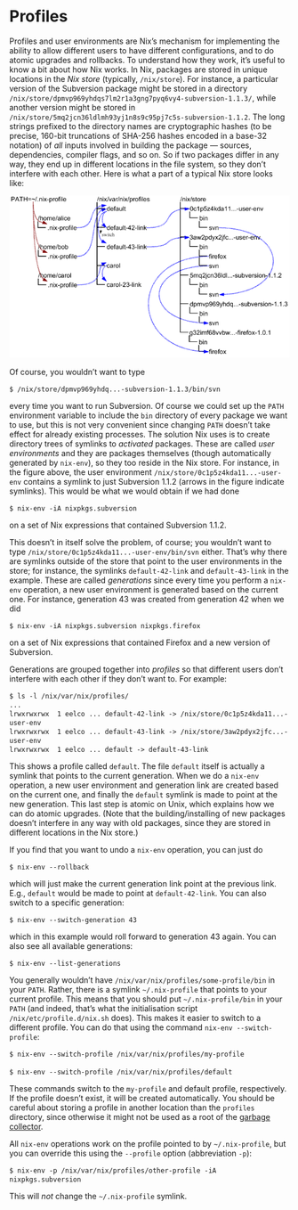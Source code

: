 # Profiles

Profiles and user environments are Nix’s mechanism for implementing the
ability to allow different users to have different configurations, and
to do atomic upgrades and rollbacks. To understand how they work, it’s
useful to know a bit about how Nix works. In Nix, packages are stored in
unique locations in the *Nix store* (typically, `/nix/store`). For
instance, a particular version of the Subversion package might be stored
in a directory
`/nix/store/dpmvp969yhdqs7lm2r1a3gng7pyq6vy4-subversion-1.1.3/`, while
another version might be stored in
`/nix/store/5mq2jcn36ldlmh93yj1n8s9c95pj7c5s-subversion-1.1.2`. The long
strings prefixed to the directory names are cryptographic hashes (to be
precise, 160-bit truncations of SHA-256 hashes encoded in a base-32
notation) of *all* inputs involved in building the package — sources,
dependencies, compiler flags, and so on. So if two packages differ in
any way, they end up in different locations in the file system, so they
don’t interfere with each other. Here is what a part of a typical Nix
store looks like:

![](../figures/user-environments.png)

Of course, you wouldn’t want to type

```console
$ /nix/store/dpmvp969yhdq...-subversion-1.1.3/bin/svn
```

every time you want to run Subversion. Of course we could set up the
`PATH` environment variable to include the `bin` directory of every
package we want to use, but this is not very convenient since changing
`PATH` doesn’t take effect for already existing processes. The solution
Nix uses is to create directory trees of symlinks to *activated*
packages. These are called *user environments* and they are packages
themselves (though automatically generated by `nix-env`), so they too
reside in the Nix store. For instance, in the figure above, the user
environment `/nix/store/0c1p5z4kda11...-user-env` contains a symlink to
just Subversion 1.1.2 (arrows in the figure indicate symlinks). This
would be what we would obtain if we had done

```console
$ nix-env -iA nixpkgs.subversion
```

on a set of Nix expressions that contained Subversion 1.1.2.

This doesn’t in itself solve the problem, of course; you wouldn’t want
to type `/nix/store/0c1p5z4kda11...-user-env/bin/svn` either. That’s why
there are symlinks outside of the store that point to the user
environments in the store; for instance, the symlinks `default-42-link`
and `default-43-link` in the example. These are called *generations*
since every time you perform a `nix-env` operation, a new user
environment is generated based on the current one. For instance,
generation 43 was created from generation 42 when we did

```console
$ nix-env -iA nixpkgs.subversion nixpkgs.firefox
```

on a set of Nix expressions that contained Firefox and a new version of
Subversion.

Generations are grouped together into *profiles* so that different users
don’t interfere with each other if they don’t want to. For example:

```console
$ ls -l /nix/var/nix/profiles/
...
lrwxrwxrwx  1 eelco ... default-42-link -> /nix/store/0c1p5z4kda11...-user-env
lrwxrwxrwx  1 eelco ... default-43-link -> /nix/store/3aw2pdyx2jfc...-user-env
lrwxrwxrwx  1 eelco ... default -> default-43-link
```

This shows a profile called `default`. The file `default` itself is
actually a symlink that points to the current generation. When we do a
`nix-env` operation, a new user environment and generation link are
created based on the current one, and finally the `default` symlink is
made to point at the new generation. This last step is atomic on Unix,
which explains how we can do atomic upgrades. (Note that the
building/installing of new packages doesn’t interfere in any way with
old packages, since they are stored in different locations in the Nix
store.)

If you find that you want to undo a `nix-env` operation, you can just do

```console
$ nix-env --rollback
```

which will just make the current generation link point at the previous
link. E.g., `default` would be made to point at `default-42-link`. You
can also switch to a specific generation:

```console
$ nix-env --switch-generation 43
```

which in this example would roll forward to generation 43 again. You can
also see all available generations:

```console
$ nix-env --list-generations
```

You generally wouldn’t have `/nix/var/nix/profiles/some-profile/bin` in
your `PATH`. Rather, there is a symlink `~/.nix-profile` that points to
your current profile. This means that you should put
`~/.nix-profile/bin` in your `PATH` (and indeed, that’s what the
initialisation script `/nix/etc/profile.d/nix.sh` does). This makes it
easier to switch to a different profile. You can do that using the
command `nix-env --switch-profile`:

```console
$ nix-env --switch-profile /nix/var/nix/profiles/my-profile

$ nix-env --switch-profile /nix/var/nix/profiles/default
```

These commands switch to the `my-profile` and default profile,
respectively. If the profile doesn’t exist, it will be created
automatically. You should be careful about storing a profile in another
location than the `profiles` directory, since otherwise it might not be
used as a root of the [garbage collector](garbage-collection.md).

All `nix-env` operations work on the profile pointed to by
`~/.nix-profile`, but you can override this using the `--profile` option
(abbreviation `-p`):

```console
$ nix-env -p /nix/var/nix/profiles/other-profile -iA nixpkgs.subversion
```

This will *not* change the `~/.nix-profile` symlink.
